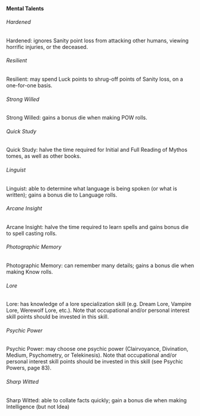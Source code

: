 #### Mental Talents
###### Hardened
Hardened: ignores Sanity point loss from attacking other humans, viewing horrific injuries, or the deceased.
###### Resilient
Resilient: may spend Luck points to shrug-off points of Sanity loss, on a one-for-one basis.
###### Strong Willed
Strong Willed: gains a bonus die when making POW rolls.
###### Quick Study
Quick Study: halve the time required for Initial and Full Reading of Mythos tomes, as well as other books.
###### Linguist
Linguist: able to determine what language is being spoken (or what is written); gains a bonus die to Language rolls.
###### Arcane Insight
Arcane Insight: halve the time required to learn spells and gains bonus die to spell casting rolls.
###### Photographic Memory
Photographic Memory: can remember many details; gains a bonus die when making Know rolls.
###### Lore
Lore: has knowledge of a lore specialization skill (e.g. Dream Lore, Vampire Lore, Werewolf Lore, etc.). Note that occupational and/or personal interest skill points should be invested in this skill.
###### Psychic Power
Psychic Power: may choose one psychic power (Clairvoyance, Divination, Medium, Psychometry, or Telekinesis). Note that occupational and/or personal interest skill points should be invested in this skill (see Psychic Powers, page 83).
###### Sharp Witted
Sharp Witted: able to collate facts quickly; gain a bonus die when making Intelligence (but not Idea)
